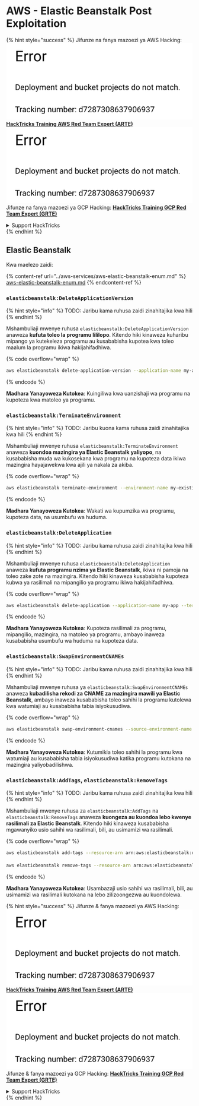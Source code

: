 # AWS - Elastic Beanstalk Post Exploitation

{% hint style="success" %}
Jifunze na fanya mazoezi ya AWS Hacking:<img src="../../../.gitbook/assets/image (1) (1).png" alt="" data-size="line">[**HackTricks Training AWS Red Team Expert (ARTE)**](https://training.hacktricks.xyz/courses/arte)<img src="../../../.gitbook/assets/image (1) (1).png" alt="" data-size="line">\
Jifunze na fanya mazoezi ya GCP Hacking: <img src="../../../.gitbook/assets/image (2).png" alt="" data-size="line">[**HackTricks Training GCP Red Team Expert (GRTE)**<img src="../../../.gitbook/assets/image (2).png" alt="" data-size="line">](https://training.hacktricks.xyz/courses/grte)

<details>

<summary>Support HackTricks</summary>

* Angalia [**mpango wa usajili**](https://github.com/sponsors/carlospolop)!
* **Jiunge na** 💬 [**kikundi cha Discord**](https://discord.gg/hRep4RUj7f) au [**kikundi cha telegram**](https://t.me/peass) au **fuata** sisi kwenye **Twitter** 🐦 [**@hacktricks\_live**](https://twitter.com/hacktricks\_live)**.**
* **Shiriki mbinu za hacking kwa kuwasilisha PRs kwa** [**HackTricks**](https://github.com/carlospolop/hacktricks) na [**HackTricks Cloud**](https://github.com/carlospolop/hacktricks-cloud) repos za github.

</details>
{% endhint %}

## Elastic Beanstalk

Kwa maelezo zaidi:

{% content-ref url="../aws-services/aws-elastic-beanstalk-enum.md" %}
[aws-elastic-beanstalk-enum.md](../aws-services/aws-elastic-beanstalk-enum.md)
{% endcontent-ref %}

### `elasticbeanstalk:DeleteApplicationVersion`

{% hint style="info" %}
TODO: Jaribu kama ruhusa zaidi zinahitajika kwa hili
{% endhint %}

Mshambuliaji mwenye ruhusa `elasticbeanstalk:DeleteApplicationVersion` anaweza **kufuta toleo la programu lililopo**. Kitendo hiki kinaweza kuharibu mipango ya kutekeleza programu au kusababisha kupotea kwa toleo maalum la programu ikiwa hakijahifadhiwa. 

{% code overflow="wrap" %}
```bash
aws elasticbeanstalk delete-application-version --application-name my-app --version-label my-version
```
{% endcode %}

**Madhara Yanayoweza Kutokea**: Kuingiliwa kwa uanzishaji wa programu na kupoteza kwa matoleo ya programu.

### `elasticbeanstalk:TerminateEnvironment`

{% hint style="info" %}
TODO: Jaribu kuona kama ruhusa zaidi zinahitajika kwa hili
{% endhint %}

Mshambuliaji mwenye ruhusa `elasticbeanstalk:TerminateEnvironment` anaweza **kuondoa mazingira ya Elastic Beanstalk yaliyopo**, na kusababisha muda wa kukosekana kwa programu na kupoteza data ikiwa mazingira hayajawekwa kwa ajili ya nakala za akiba.

{% code overflow="wrap" %}
```bash
aws elasticbeanstalk terminate-environment --environment-name my-existing-env
```
{% endcode %}

**Madhara Yanayoweza Kutokea**: Wakati wa kupumzika wa programu, kupoteza data, na usumbufu wa huduma.

### `elasticbeanstalk:DeleteApplication`

{% hint style="info" %}
TODO: Jaribu kama ruhusa zaidi zinahitajika kwa hili
{% endhint %}

Mshambuliaji mwenye ruhusa `elasticbeanstalk:DeleteApplication` anaweza **kufuta programu nzima ya Elastic Beanstalk**, ikiwa ni pamoja na toleo zake zote na mazingira. Kitendo hiki kinaweza kusababisha kupoteza kubwa ya rasilimali na mipangilio ya programu ikiwa hakijahifadhiwa.

{% code overflow="wrap" %}
```bash
aws elasticbeanstalk delete-application --application-name my-app --terminate-env-by-force
```
{% endcode %}

**Madhara Yanayoweza Kutokea**: Kupoteza rasilimali za programu, mipangilio, mazingira, na matoleo ya programu, ambayo inaweza kusababisha usumbufu wa huduma na kupoteza data.

### `elasticbeanstalk:SwapEnvironmentCNAMEs`

{% hint style="info" %}
TODO: Jaribu kama ruhusa zaidi zinahitajika kwa hili
{% endhint %}

Mshambuliaji mwenye ruhusa ya `elasticbeanstalk:SwapEnvironmentCNAMEs` anaweza **kubadilisha rekodi za CNAME za mazingira mawili ya Elastic Beanstalk**, ambayo inaweza kusababisha toleo sahihi la programu kutolewa kwa watumiaji au kusababisha tabia isiyokusudiwa.

{% code overflow="wrap" %}
```bash
aws elasticbeanstalk swap-environment-cnames --source-environment-name my-env-1 --destination-environment-name my-env-2
```
{% endcode %}

**Madhara Yanayoweza Kutokea**: Kutumikia toleo sahihi la programu kwa watumiaji au kusababisha tabia isiyokusudiwa katika programu kutokana na mazingira yaliyobadilishwa.

### `elasticbeanstalk:AddTags`, `elasticbeanstalk:RemoveTags`

{% hint style="info" %}
TODO: Jaribu kama ruhusa zaidi zinahitajika kwa hili
{% endhint %}

Mshambuliaji mwenye ruhusa za `elasticbeanstalk:AddTags` na `elasticbeanstalk:RemoveTags` anaweza **kuongeza au kuondoa lebo kwenye rasilimali za Elastic Beanstalk**. Kitendo hiki kinaweza kusababisha mgawanyiko usio sahihi wa rasilimali, bili, au usimamizi wa rasilimali.

{% code overflow="wrap" %}
```bash
aws elasticbeanstalk add-tags --resource-arn arn:aws:elasticbeanstalk:us-west-2:123456789012:environment/my-app/my-env --tags Key=MaliciousTag,Value=1

aws elasticbeanstalk remove-tags --resource-arn arn:aws:elasticbeanstalk:us-west-2:123456789012:environment/my-app/my-env --tag-keys MaliciousTag
```
{% endcode %}

**Madhara Yanayoweza Kutokea**: Usambazaji usio sahihi wa rasilimali, bili, au usimamizi wa rasilimali kutokana na lebo zilizoongezwa au kuondolewa.

{% hint style="success" %}
Jifunze & fanya mazoezi ya AWS Hacking:<img src="../../../.gitbook/assets/image (1) (1).png" alt="" data-size="line">[**HackTricks Training AWS Red Team Expert (ARTE)**](https://training.hacktricks.xyz/courses/arte)<img src="../../../.gitbook/assets/image (1) (1).png" alt="" data-size="line">\
Jifunze & fanya mazoezi ya GCP Hacking: <img src="../../../.gitbook/assets/image (2).png" alt="" data-size="line">[**HackTricks Training GCP Red Team Expert (GRTE)**<img src="../../../.gitbook/assets/image (2).png" alt="" data-size="line">](https://training.hacktricks.xyz/courses/grte)

<details>

<summary>Support HackTricks</summary>

* Angalia [**mpango wa usajili**](https://github.com/sponsors/carlospolop)!
* **Jiunge na** 💬 [**kikundi cha Discord**](https://discord.gg/hRep4RUj7f) au [**kikundi cha telegram**](https://t.me/peass) au **tufuatilie** kwenye **Twitter** 🐦 [**@hacktricks\_live**](https://twitter.com/hacktricks\_live)**.**
* **Shiriki mbinu za hacking kwa kuwasilisha PRs kwa** [**HackTricks**](https://github.com/carlospolop/hacktricks) na [**HackTricks Cloud**](https://github.com/carlospolop/hacktricks-cloud) repos za github.

</details>
{% endhint %}
